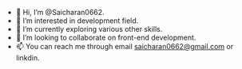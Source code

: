 - 👋 Hi, I’m @Saicharan0662.
- 👀 I’m interested in development field.
- 🌱 I’m currently exploring various other skills.
- 💞️ I’m looking to collaborate on front-end development.
- 📫 You can reach me through email saicharan0662@gmail.com or linkdin.

<!---
Saicharan0662/Saicharan0662 is a ✨ special ✨ repository because its `README.md` (this file) appears on your GitHub profile.
You can click the Preview link to take a look at your changes.
--->
